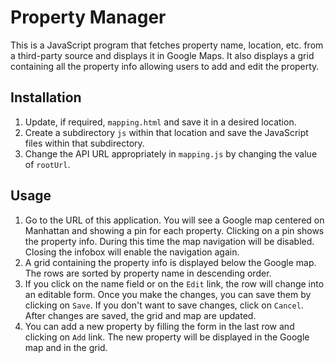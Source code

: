 Property Manager
================
This is a JavaScript program that fetches property name, location, etc. from 
a third-party source and displays it in Google Maps. It also displays a grid
containing all the property info allowing users to add and edit the property.

## Installation
1. Update, if required, `mapping.html` and save it in a desired location.
2. Create a subdirectory `js` within that location and save the JavaScript
files within that subdirectory.
3. Change the API URL appropriately in `mapping.js` by changing the value of 
`rootUrl`.

## Usage
1. Go to the URL of this application. You will see a Google map centered on 
Manhattan and showing a pin for each property. Clicking on a pin shows the 
property info. During this time the map navigation will be disabled. Closing 
the infobox will enable the navigation again.
2. A grid containing the property info is displayed below the Google map. The 
rows are sorted by property name in descending order. 
3. If you click on the name field or on the `Edit` link, the row will change 
into an editable form. Once you make the changes, you can save them by clicking 
on `Save`. If you don't want to save changes, click on `Cancel`. After changes 
are saved, the grid and map are updated.
4. You can add a new property by filling the form in the last row and clicking
on `Add` link. The new property will be displayed in the Google map and in the 
grid.
